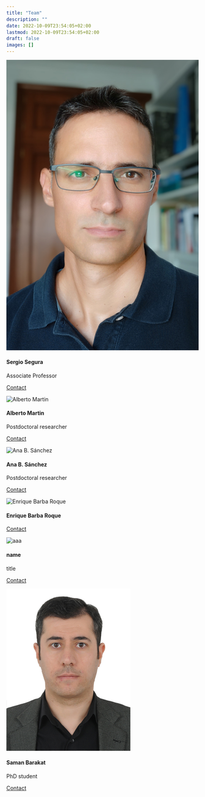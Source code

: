 ```yaml
---
title: "Team"
description: ""
date: 2022-10-09T23:54:05+02:00
lastmod: 2022-10-09T23:54:05+02:00
draft: false
images: []
---
```



<div class="row">
  <div class="column">
    <div class="card">
      <img src="./imgs/SergioSegura.jpg" alt="Sergio Segura" >
      <div class="container">
        <h4>Sergio Segura</h4>
        <p class="title">Associate Professor</p>
        <p><a class="btn btn-primary button" href="#" role="button">Contact</a></p>
      </div>
    </div>
  </div>

  <div class="column">
    <div class="card">
      <img src="" alt="Alberto Martin" >
      <div class="container">
        <h4>Alberto Martin</h4>
        <p class="title">Postdoctoral researcher</p>
        <p><a class="btn btn-primary button" href="#" role="button">Contact</a></p>
      </div>
    </div>
  </div>

  <div class="column">
    <div class="card">
      <img src="" alt="Ana B. Sánchez">
      <div class="container">
        <h4>Ana B. Sánchez</h4>
        <p class="title">Postdoctoral researcher</p>
        <p><a class="btn btn-primary button" href="#" role="button">Contact</a></p>
      </div>
    </div>
  </div>
</div>

<div class="row">
  <div class="column">
    <div class="card">
      <img src="" alt="Enrique Barba Roque" >
      <div class="container">
        <h4>Enrique Barba Roque</h4>
        <p class="title"></p>
        <p><a class="btn btn-primary button" href="#" role="button">Contact</a></p>
      </div>
    </div>
  </div>

  <div class="column">
    <div class="card">
      <img src="" alt="aaa" >
      <div class="container">
        <h4>name</h4>
        <p class="title">title</p>
        <p><a class="btn btn-primary button" href="#" role="button">Contact</a></p>
      </div>
    </div>
  </div>

  <div class="column">
    <div class="card">
      <img src="./imgs/saman.jpg" alt="John">
      <div class="container">
        <h4>Saman Barakat</h4>
        <p class="title">PhD student</p>
        <p><a class="btn btn-primary button" href="#" role="button">Contact</a></p>
      </div>
    </div>
  </div>
</div>
